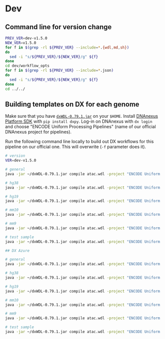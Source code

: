 # Dev

## Command line for version change
```bash
PREV_VER=dev-v1.5.0
NEW_VER=v1.5.0
for f in $(grep -rl ${PREV_VER} --include=*.{wdl,md,sh})
do
  sed -i "s/${PREV_VER}/${NEW_VER}/g" ${f}
done
cd dev/workflow_opts
for f in $(grep -rl ${PREV_VER} --include=*.json)
do
  sed -i "s/${PREV_VER}/${NEW_VER}/g" ${f}
done
cd ../../
```

## Building templates on DX for each genome

Make sure that you have [`dxWDL-0.79.1.jar`](https://github.com/DNAnexus/dxWDL/releases/download/0.79.1/dxWDL-0.79.1.jar) on your `$HOME`. Install [DNAnexus Platform SDK](https://wiki.DNAnexus.com/downloads) with `pip install dxpy`. Log-in on DNAnexus with `dx login` and choose "ENCODE Uniform Processing Pipelines" (name of our official DNAnexus project for pipelines).

Run the following command line locally to build out DX workflows for this pipeline on our official one. This will overwrite (`-f` parameter does it).

```bash
# version
VER=dev-v1.5.0

# general
java -jar ~/dxWDL-0.79.1.jar compile atac.wdl -project "ENCODE Uniform Processing Pipelines" -extras dev/workflow_opts/docker.json -f -folder /ATAC-seq/workflows/$VER/general -defaults dev/examples/dx/template_general.json

# hg38
java -jar ~/dxWDL-0.79.1.jar compile atac.wdl -project "ENCODE Uniform Processing Pipelines" -extras dev/workflow_opts/docker.json -f -folder /ATAC-seq/workflows/$VER/hg38 -defaults dev/examples/dx/template_hg38.json

# hg19
java -jar ~/dxWDL-0.79.1.jar compile atac.wdl -project "ENCODE Uniform Processing Pipelines" -extras dev/workflow_opts/docker.json -f -folder /ATAC-seq/workflows/$VER/hg19 -defaults dev/examples/dx/template_hg19.json

# mm10
java -jar ~/dxWDL-0.79.1.jar compile atac.wdl -project "ENCODE Uniform Processing Pipelines" -extras dev/workflow_opts/docker.json -f -folder /ATAC-seq/workflows/$VER/mm10 -defaults dev/examples/dx/template_mm10.json

# mm9
java -jar ~/dxWDL-0.79.1.jar compile atac.wdl -project "ENCODE Uniform Processing Pipelines" -extras dev/workflow_opts/docker.json -f -folder /ATAC-seq/workflows/$VER/mm9 -defaults dev/examples/dx/template_mm9.json

# test sample
java -jar ~/dxWDL-0.79.1.jar compile atac.wdl -project "ENCODE Uniform Processing Pipelines" -extras dev/workflow_opts/docker.json -f -folder /ATAC-seq/workflows/$VER/test_ENCSR356KRQ_subsampled -defaults dev/examples/dx/ENCSR356KRQ_subsampled_dx.json

## DX Azure

# general
java -jar ~/dxWDL-0.79.1.jar compile atac.wdl -project "ENCODE Uniform Processing Pipelines Azure" -extras dev/workflow_opts/docker.json -f -folder /ATAC-seq/workflows/$VER/general -defaults dev/examples/dx_azure/template_general.json

# hg38
java -jar ~/dxWDL-0.79.1.jar compile atac.wdl -project "ENCODE Uniform Processing Pipelines Azure" -extras dev/workflow_opts/docker.json -f -folder /ATAC-seq/workflows/$VER/hg38 -defaults dev/examples/dx_azure/template_hg38.json

# hg19
java -jar ~/dxWDL-0.79.1.jar compile atac.wdl -project "ENCODE Uniform Processing Pipelines Azure" -extras dev/workflow_opts/docker.json -f -folder /ATAC-seq/workflows/$VER/hg19 -defaults dev/examples/dx_azure/template_hg19.json

# mm10
java -jar ~/dxWDL-0.79.1.jar compile atac.wdl -project "ENCODE Uniform Processing Pipelines Azure" -extras dev/workflow_opts/docker.json -f -folder /ATAC-seq/workflows/$VER/mm10 -defaults dev/examples/dx_azure/template_mm10.json

# mm9
java -jar ~/dxWDL-0.79.1.jar compile atac.wdl -project "ENCODE Uniform Processing Pipelines Azure" -extras dev/workflow_opts/docker.json -f -folder /ATAC-seq/workflows/$VER/mm9 -defaults dev/examples/dx_azure/template_mm9.json

# test sample
java -jar ~/dxWDL-0.79.1.jar compile atac.wdl -project "ENCODE Uniform Processing Pipelines Azure" -extras dev/workflow_opts/docker.json -f -folder /ATAC-seq/workflows/$VER/test_ENCSR356KRQ_subsampled -defaults dev/examples/dx_azure/ENCSR356KRQ_subsampled_dx_azure.json
```
